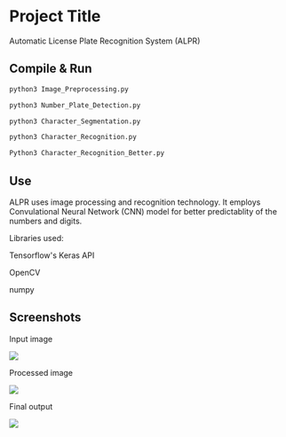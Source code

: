 # Project Title

Automatic License Plate Recognition System (ALPR)
## Compile & Run



```bash
python3 Image_Preprocessing.py

```

```bash
python3 Number_Plate_Detection.py 
```


```bash
python3 Character_Segmentation.py 
```

```bash
python3 Character_Recognition.py 
```

```bash
Python3 Character_Recognition_Better.py 
```


## Use

ALPR uses image processing and recognition technology. It employs Convulational Neural Network (CNN) model for better predictablity of the numbers and digits.

Libraries used:

Tensorflow's Keras API

OpenCV

numpy
## Screenshots

Input image

![](https://github.com/rkirtii/Python/assets/142138548/e6002d41-dff1-4f96-8fae-9f13e8f756f5)

Processed image

![](https://github.com/rkirtii/Python/assets/142138548/711a4559-bc75-49ce-8eaf-1902f4bab553)

Final output

![](https://github.com/rkirtii/Python/assets/142138548/3aca8a8b-2524-474f-b788-9958a3ee5dad)
